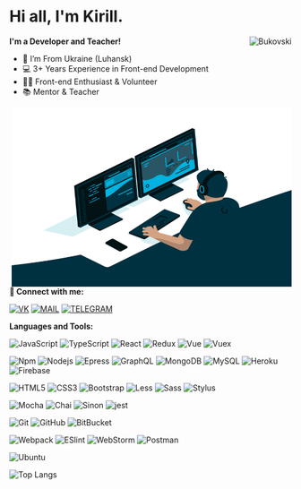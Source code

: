 # Hi all, I'm Kirill.

 <img align="right" src="https://komarev.com/ghpvc/?username=Bukovski&label=Profile%20Views%20&color=4680C2&style=flat-square" alt="Bukovski" />

**I'm a Developer and Teacher!**
- 📍 I’m From Ukraine (Luhansk)
- 💻 3+ Years Experience in Front-end Development
- 👨‍💻 Front-end Enthusiast & Volunteer
- 📚 Mentor & Teacher

<img align="right" alt="GIF" src="assets/code.gif" width="500" height="320" />

**🤝 Connect with me:**

[<img alt="VK" src="https://img.shields.io/badge/vk-4680C2.svg?&style=for-the-badge&logo=vk&logoColor=fff" />][vk]
[<img alt="MAIL" src="https://img.shields.io/badge/mail-F59B0B.svg?&style=for-the-badge&logo=mail.ru&logoColor=fff" />][mail]
[<img alt="TELEGRAM" src="https://img.shields.io/badge/telegram-00d4ff.svg?&style=for-the-badge&logo=telegram&logoColor=fff" />][telegram]


**Languages and Tools:**  

![JavaScript](https://img.shields.io/badge/-JavaScript-%23F7DF1C?style=flat-square&logo=javascript&logoColor=000000&labelColor=%23F7DF1C&color=%23FFCE5A)
![TypeScript](https://img.shields.io/badge/-TypeScript-007ACC?style=flat-square&logo=typescript&logoColor=fff)
![React](https://img.shields.io/badge/-React-black?style=flat-square&logo=react)
![Redux](https://img.shields.io/badge/-Redux-764ABC?style=flat-square&logo=redux)
![Vue](https://img.shields.io/badge/-Vue-black?style=flat-square&logo=vue.js)
![Vuex](https://img.shields.io/badge/-Vuex-green?style=flat-square&logo=vuex)

![Npm](https://img.shields.io/badge/-npm-E9541F?style=flat-square&logo=npm&logoColor=fff)
![Nodejs](https://img.shields.io/badge/-Nodejs-black?style=flat-square&logo=Node.js)
![Epress](https://img.shields.io/badge/-Epress-black?style=flat-square&logo=epress.js)
![GraphQL](https://img.shields.io/badge/-GraphQL-E10098?style=flat-square&logo=graphql)
![MongoDB](https://img.shields.io/badge/-MongoDB-black?style=flat-square&logo=mongodb)
![MySQL](https://img.shields.io/badge/-MySQL-007ACC?style=flat-square&logo=mysql&logoColor=fff")
![Heroku](https://img.shields.io/badge/-Heroku-430098?style=flat-square&logo=heroku)
![Firebase](https://img.shields.io/badge/-Firebase-007ACC?style=flat-square&logo=firebase)

![HTML5](https://img.shields.io/badge/-HTML5-E34F26?style=flat-square&logo=html5&logoColor=white)
![CSS3](https://img.shields.io/badge/-CSS3-1572B6?style=flat-square&logo=css3)
![Bootstrap](https://img.shields.io/badge/-Bootstrap-563D7C?style=flat-square&logo=bootstrap)
![Less](https://img.shields.io/badge/-Less-%231d365d?style=flat-square&logo=less&logoColor=fff)
![Sass](https://img.shields.io/badge/-Sass-%23CC6699?style=flat-square&logo=sass&logoColor=fff)
![Stylus](https://img.shields.io/badge/-Stylus-%23333333?style=flat-square&logo=stylus)

![Mocha](https://img.shields.io/badge/-Mocha-8d6748?style=flat-square&logo=Mocha&logoColor=fff)
![Chai](https://img.shields.io/badge/-Chai-A41002?style=flat-square&logo=Chai&logoColor=fff)
![Sinon](https://img.shields.io/badge/-Sinon-A0D3A4?style=flat-square&logo=Sinon.js)
![jest](https://img.shields.io/badge/-jest-910E1B?style=flat-square&logo=jest)

![Git](https://img.shields.io/badge/-Git-black?style=flat-square&logo=git)
![GitHub](https://img.shields.io/badge/-GitHub-181717?style=flat-square&logo=github)
![BitBucket](https://img.shields.io/badge/-BitBucket-darkblue?style=flat-square&logo=bitbucket)

![Webpack](https://img.shields.io/badge/-Webpack-%232C3A42?style=flat-square&logo=webpack)
![ESlint](https://img.shields.io/badge/-ESLint-%234B32C3?style=flat-square&logo=eslint)
![WebStorm](https://img.shields.io/badge/-WebStorm-%231572B6?style=flat-square&logo=WebStorm)
![Postman](https://img.shields.io/badge/-Postman-E9541F?style=flat-square&logo=Postman&logoColor=fff)

![Ubuntu](https://img.shields.io/badge/-Ubuntu-E9541F?style=flat-square&logo=Ubuntu&logoColor=fff)





![Top Langs](https://github-readme-stats.vercel.app/api/top-langs/?username=Bukovski&hide=TeX&layout=compact)





[vk]: https://vk.com/kirill_bukovski
[mail]: mailto:kmanankov@bk.ru
[telegram]: https://tlgg.ru/Kirill_Bukovski
